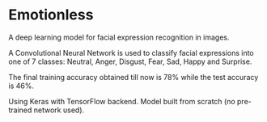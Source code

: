 # Emotionless
A deep learning model for facial expression recognition in images.

A Convolutional Neural Network is used to classify facial expressions into one of 7 classes: Neutral, Anger, Disgust, Fear, Sad, Happy and Surprise.

The final training accuracy obtained till now is 78% while the test accuracy is 46%. 

Using Keras with TensorFlow backend. Model built from scratch (no pre-trained network used).
